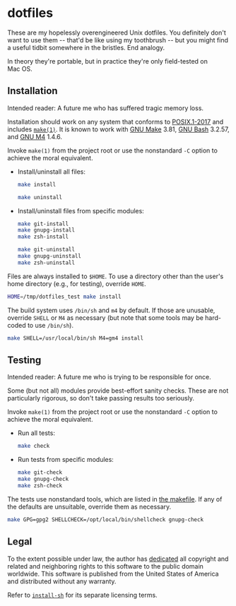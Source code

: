 <!--
    .github/README.md
    -----------------

    SPDX-License-Identifier: CC0-1.0

    Written by Lawrence Velazquez <vq@larryv.me> in:
      - 2018, 2021-2023 (as README.markdown)
      - 2023 (as README.md)

    To the extent possible under law, the author has dedicated all
    copyright and related and neighboring rights to this software to the
    public domain worldwide.  This software is distributed without any
    warranty.

    You should have received a copy of the CC0 Public Domain Dedication
    along with this software.  If not, see
    <https://creativecommons.org/publicdomain/zero/1.0/>.
-->


# dotfiles #

These are my hopelessly overengineered Unix dotfiles.  You definitely
don't want to use them -- that'd be like using my toothbrush -- but you
might find a useful tidbit somewhere in the bristles.  End analogy.

In theory they're portable, but in practice they're only field-tested on
Mac&nbsp;OS.


## Installation ##

Intended reader: A future me who has suffered tragic memory loss.

Installation should work on any system that conforms to
[POSIX.1-2017][POSIX] and includes [`make(1)`][MAKE].  It is known to
work with [GNU Make][GMAKE] 3.81, [GNU Bash][BASH] 3.2.57, and
[GNU M4][GM4] 1.4.6.

  [POSIX]: https://pubs.opengroup.org/onlinepubs/9699919799/
  [MAKE]: https://pubs.opengroup.org/onlinepubs/9699919799/utilities/make.html "POSIX.1-2017 - XCU Chapter 4 (Utilities - make)"
  [GMAKE]: https://www.gnu.org/software/make/
  [BASH]: https://www.gnu.org/software/bash/
  [GM4]: https://www.gnu.org/software/m4/

Invoke `make(1)` from the project root or use the nonstandard `-C`
option to achieve the moral equivalent.

-   Install/uninstall all files:

    ```sh
    make install
    ```

    ```sh
    make uninstall
    ```

-   Install/uninstall files from specific modules:

    ```sh
    make git-install
    make gnupg-install
    make zsh-install
    ```

    ```sh
    make git-uninstall
    make gnupg-uninstall
    make zsh-uninstall
    ```

Files are always installed to `$HOME`.  To use a directory other than
the user's home directory (e.g., for testing), override `HOME`.

```sh
HOME=/tmp/dotfiles_test make install
```

The build system uses `/bin/sh` and `m4` by default.  If those are
unusable, override `SHELL` or `M4` as necessary (but note that some
tools may be hard-coded to use `/bin/sh`).

```sh
make SHELL=/usr/local/bin/sh M4=gm4 install
```


## Testing ##

Intended reader: A future me who is trying to be responsible for once.

Some (but not all) modules provide best-effort sanity checks.  These are
not particularly rigorous, so don't take passing results too seriously.

Invoke `make(1)` from the project root or use the nonstandard `-C`
option to achieve the moral equivalent.

-   Run all tests:

    ```sh
    make check
    ```

-   Run tests from specific modules:

    ```sh
    make git-check
    make gnupg-check
    make zsh-check
    ```

The tests use nonstandard tools, which are listed in
[the makefile][MAKEFILE].  If any of the defaults are unsuitable,
override them as necessary.

  [MAKEFILE]: ../Makefile

```sh
make GPG=gpg2 SHELLCHECK=/opt/local/bin/shellcheck gnupg-check
```


## Legal ##

To the extent possible under law, the author has [dedicated][CC0] all
copyright and related and neighboring rights to this software to the
public domain worldwide.  This software is published from the United
States of America and distributed without any warranty.

Refer to [`install-sh`][INSTALL-SH] for its separate licensing terms.

  [CC0]: ../COPYING.txt "CC0 1.0 Universal Public Domain Dedication"
  [INSTALL-SH]: ../install-sh
